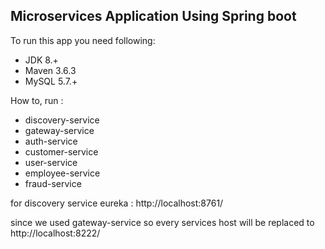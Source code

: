 ## Microservices Application Using Spring boot

To run this app you need following:

- JDK 8.+
- Maven 3.6.3
- MySQL 5.7.+

How to, run : 
- discovery-service
- gateway-service
- auth-service
- customer-service
- user-service
- employee-service
- fraud-service

for discovery service eureka : http://localhost:8761/

since we used gateway-service so every services host will be replaced to http://localhost:8222/ 
